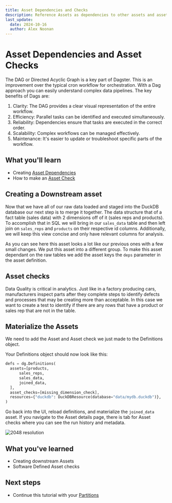 ```yaml
---
title: Asset Dependencies and Checks
description: Reference Assets as dependencies to other assets and asset checks. 
last_update:
  date: 2024-10-16
  author: Alex Noonan
---
```


# Asset Dependencies and Asset Checks

The DAG or Directed Acyclic Graph is a key part of Dagster. This is an improvement over the typical cron workflow for orchestration. With a Dag approach you can easily understand complex data pipelines. The key benefits of Dags are:

1. Clarity: The DAG provides a clear visual representation of the entire workflow.
2. Efficiency: Parallel tasks can be identified and executed simultaneously.
3. Reliability: Dependencies ensure that tasks are executed in the correct order.
4. Scalability: Complex workflows can be managed effectively.
5. Maintenance: It's easier to update or troubleshoot specific parts of the workflow.

## What you'll learn

- Creating [Asset Dependencies](guides/asset-dependencies.md)
- How to make an [Asset Check](guides/asset-checks.md)

## Creating a Downstream asset

Now that we have all of our raw data loaded and staged into the DuckDB database our next step is to merge it together. The data structure that of a fact table (sales data) with 2 dimensions off of it (sales reps and products). To accomplish that in SQL we will bring in our `sales_data` table and then left join on `sales_reps` and `products` on their respective id columns. Additionally, we will keep this view concise and only have relevant columns for analysis.

<CodeExample filePath="guides/tutorials/etl_tutorial/etl_tutorial/definitions.py" language="python" lineStart="89" lineEnd="132"/>

As you can see here this asset looks a lot like our previous ones with a few small changes. We put this asset into a different group. To make this asset dependant on the raw tables we add the asset keys the `deps` parameter in the asset definition.

## Asset checks

Data Quality is critical in analytics. Just like in a factory producing cars, manufacturers inspect parts after they complete steps to identify defects and processes that may be creating more than acceptable. In this case we want to create a test to identify if there are any rows that have a product or sales rep that are not in the table.

<CodeExample filePath="guides/tutorials/etl_tutorial/etl_tutorial/definitions.py" language="python" lineStart="134" lineEnd="149"/>


## Materialize the Assets

We need to add the Asset and Asset check we just made to the Definitions object.

Your Definitions object should now look like this:

  ```python 
  defs = dg.Definitions(
    assets=[products,
        sales_reps,
        sales_data,
        joined_data,
    ],
    asset_checks=[missing_dimension_check],
    resources={"duckdb": DuckDBResource(database="data/mydb.duckdb")},
  )
  ```

Go back into the UI, reload definitions, and materialize the `joined_data` asset. If you navigate to the Asset details page, there is tab for Asset checks where you can see the run history and metadata.

  ![2048 resolution](/images/tutorial/etl-tutorial/asset-check.png)

## What you've learned

- Creating downstream Assets
- Software Defined Asset checks


## Next steps

- Continue this tutorial with your [Partitions](/tutorial/04-partitions)